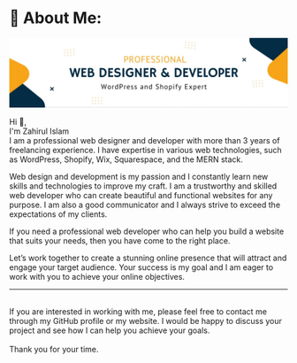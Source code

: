 # 💫 About Me:
![Developer Zahir](https://raw.githubusercontent.com/developer-zahir/developer-zahir/main/developer%20%20zahir.jpeg)

Hi 👋, <br>
I'm Zahirul Islam <br>
I am a professional web designer and developer with more than 3 years of  freelancing experience. I have expertise in various web technologies, such as WordPress, Shopify, Wix, Squarespace, and the MERN stack.

Web design and development is my passion and I constantly learn new skills and technologies to improve my craft. I am a trustworthy and skilled web developer who can create beautiful and functional websites for any purpose. I am also a good communicator and I always strive to exceed the expectations of my clients.

If you need a professional web developer who can help you build a website that suits your needs, then you have come to the right place.

Let’s work together to create a stunning online presence that will attract and engage your target audience. Your success is my goal and I am eager to work with you to achieve your online objectives.
<hr><br>If you are interested in working with me, please feel free to contact me through my GitHub profile or my website. I would be happy to discuss your project and see how I can help you achieve your goals.<br><br>Thank you for your time.
